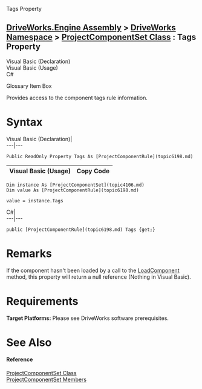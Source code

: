 Tags Property   
  
[DriveWorks.Engine Assembly](topic2156.md) > [DriveWorks Namespace](topic2159.md) > [ProjectComponentSet Class](topic4106.md) : Tags Property  
---  
  
Visual Basic (Declaration)    
Visual Basic (Usage)    
C# 

Glossary Item Box

Provides access to the component tags rule information. 

# Syntax

Visual Basic (Declaration)|   
---|---  
      
    
    Public ReadOnly Property Tags As [ProjectComponentRule](topic6198.md)  
  
Visual Basic (Usage)| Copy Code  
---|---  
      
    
    Dim instance As [ProjectComponentSet](topic4106.md)
    Dim value As [ProjectComponentRule](topic6198.md)
     
    value = instance.Tags  
  
C#|   
---|---  
      
    
    public [ProjectComponentRule](topic6198.md) Tags {get;}  
  
# Remarks

If the component hasn't been loaded by a call to the [LoadComponent](topic4112.md) method, this property will return a null reference (Nothing in Visual Basic).

# Requirements

**Target Platforms:** Please see DriveWorks software prerequisites.

# See Also

#### Reference

[ProjectComponentSet Class](topic4106.md)   
[ProjectComponentSet Members](topic4107.md)


